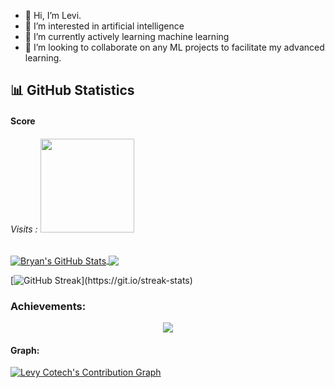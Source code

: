 - 👋 Hi, I’m Levi.
- 👀 I’m interested in artificial intelligence
- 🌱 I’m currently actively learning machine learning
- 💞️ I’m looking to collaborate on any ML projects to facilitate my advanced learning.

<!---
Mach-Levi/Mach-Levi is a ✨ special ✨ repository because its `README.md` (this file) appears on your GitHub profile.
You can click the Preview link to take a look at your changes.
--->

## 📊 GitHub Statistics
#### Score
<h6 >Visits : <img src="https://profile-counter.glitch.me/Mach-Levi/count.svg" width="150px"/></h6>
<a href="https://github.com/Mach-Levi/Mach-Levi">
  <img align="center" src="https://github-readme-stats.vercel.app/api?username=Mach-Levi&show_icons=true&line_height=27&count_private=true&title_color=f48c06&text_color=c9cacc&icon_color=2bbc8a&bg_color=000000" alt="Bryan's GitHub Stats" />
</a><a href="https://github.com/Mach-Levi/github-readme-stats">
  <img align="center" src="https://github-readme-stats.vercel.app/api/top-langs/?username=Mach-Levi&theme=highcontrast" />
</a>

[![GitHub Streak](https://github-readme-streak-stats.herokuapp.com/?user=Mach-Levi&theme=highcontrast&layout=compa")](https://git.io/streak-stats)

### Achievements:

<div align="center">  
<img align="center" src="https://github-profile-trophy.vercel.app/?username=Mach-Levi&margin-w=15&margin-h=15" />

</div>

#### Graph:
<!-- https://github.com/Mach-Levi/github-readme-activity-graph -->
<a href="https://github.com/Mach-Levi/github-readme-activity-graph"><img alt="Levy Cotech's Contribution Graph" src="https://activity-graph.herokuapp.com/graph?username=Mach-Levi&bg_color=1F222E&color=F8D866&line=31e981&point=FFFFFF&hide_border=true" /></a>
